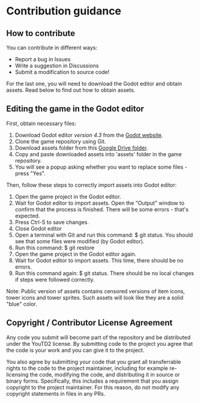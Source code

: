 # Contribution guidance

## How to contribute

You can contribute in different ways:

- Report a bug in Issues
- Write a suggestion in Discussions
- Submit a modification to source code!

For the last one, you will need to download the Godot editor and obtain assets.
Read below to find out how to obtain assets.

## Editing the game in the Godot editor

First, obtain necessary files:

1. Download Godot editor *version 4.3* from the [Godot website](https://godotengine.org).
2. Clone the game repository using Git.
3. Download assets folder from this [Google Drive folder](https://drive.google.com/drive/folders/1U4wTjBu2qo1cInH3IAowsFC5yq56V5uQ?usp=sharing).
4. Copy and paste downloaded assets into 'assets' folder in the game repository.
5. You will see a popup asking whether you want to replace some files - press "Yes".

Then, follow these steps to correctly import assets into Godot editor:

1. Open the game project in the Godot editor.
2. Wait for Godot editor to import assets. Open the "Output" window to confirm that the process is finished. There will be some errors - that's expected.
3. Press Ctrl-S to save changes.
4. Close Godot editor
5. Open a terminal with Git and run this command: $ git status. You should see that some files were modified (by Godot editor).
6. Run this command: $ git restore
7. Open the game project in the Godot editor again.
8. Wait for Godot editor to import assets. This time, there should be no errors.
9. Run this command again: $ git status. There should be no local changes if steps were followed correctly.

Note: Public version of assets contains censored versions of item icons, tower icons and tower sprites. Such assets will look like they are a solid "blue" color.

## Copyright / Contributor License Agreement
Any code you submit will become part of the repository and be distributed under the YouTD2 license. By submitting code to the project you agree that the code is your work and you can give it to the project.

You also agree by submitting your code that you grant all transferrable rights to the code to the project maintainer, including for example re-licensing the code, modifying the code, and distributing it in source or binary forms. Specifically, this includes a requirement that you assign copyright to the project maintainer. For this reason, do not modify any copyright statements in files in any PRs.
